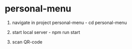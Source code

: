# personal-menu

1. navigate in project personal-menu - cd personal-menu

2. start local server - npm run start

3. scan QR-code